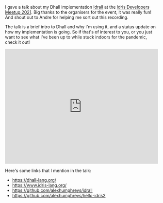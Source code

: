 I gave a talk about my Dhall implementation [Idrall](https://github.com/alexhumphreys/idrall) at the [Idris Developers Meetup 2021](https://github.com/idris-lang/Idris2/wiki/Idris-Developers-Meeting,-April-2021). Big thanks to the organisers for the event, it was really fun! And shout out to Andre for helping me sort out this recording.

The talk is a brief intro to Dhall and why I'm using it, and a status update on how my implementation is going. So if that's of interest to you, or you just want to see what I've been up to while stuck indoors for the pandemic, check it out!

<div style="padding:75% 0 0 0;position:relative;"><iframe src="https://player.vimeo.com/video/543508498?badge=0&amp;autopause=0&amp;player_id=0&amp;app_id=58479" frameborder="0" allow="autoplay; fullscreen; picture-in-picture" allowfullscreen style="position:absolute;top:0;left:0;width:100%;height:100%;" title="Projects in Idris: Writing a Dhall Implementation"></iframe></div>

<script src="https://player.vimeo.com/api/player.js"></script>

Here's some links that I mention in the talk:

- https://dhall-lang.org/
- https://www.idris-lang.org/
- https://github.com/alexhumphreys/idrall
- https://github.com/alexhumphreys/hello-idris2
